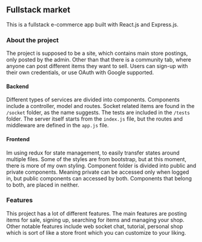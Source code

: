 ## Fullstack market
This is a fullstack e-commerce app built with React.js and Express.js.

### About the project
The project is supposed to be a site, which contains main store postings, only posted by the admin. Other than that there is a community tab, where anyone can post different items they want to sell. Users can sign-up with their own credentials, or use OAuth with Google supported.

#### Backend
Different types of services are divided into components. Components include a controller, model and routes. Socket related items are found in the `/socket` folder, as the name suggests. The tests are included in the `/tests` folder. The server itself starts from the `index.js` file, but the routes and middleware are defined in the `app.js` file.


#### Frontend
Im using redux for state management, to easily transfer states around multiple files. Some of the styles are from bootstrap, but at this moment, there is more of my own styling. Component folder is divided into public and private components. Meaning private can be accessed only when logged in, but public components can accessed by both. Components that belong to both, are placed in neither.

### Features
This project has a lot of different features. The main features are posting items for sale, signing up, searching for items and managing your shop. Other notable features include web socket chat, tutorial, personal shop which is sort of like a store front which you can customize to your liking. 